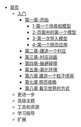 * [首页](../../)
    * [入门](../)
        * [第一章-开始](./)
            * [1-第一个场景和模型](./1-第一个场景和模型)
            * [2-页面中的第一个模型](./2-页面中的第一个模型)
            * [3-第一次导入模型](./3-第一次导入模型)
            * [4-第一个网页应用](./4-第一个网页应用)
        * [第二章-建造一个村庄](../第二章-建造一个村庄/)
        * [第三章-村庄动画](../第三章-村庄动画/)
        * [第四章-躲避碰撞](../第四章-躲避碰撞/)
        * [第五章-美化环境](../第五章-美化环境/)
        * [第六章 建造一个粒子喷泉](../第六章-建造一个粒子喷泉/)
        * [第七章 照亮夜晚](../第七章-照亮夜晚/)
        * [第八章 看见世界的方式](../第八章-看见世界的方式/)
    * 更进一步
    * 高级主题
    * 工具和资源
    * 学习指导
    * 扩展